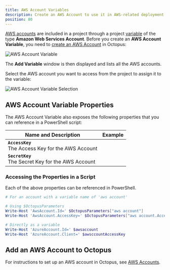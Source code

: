 ```yaml
---
title: AWS Account Variables
description: Create an AWS Account to use it in AWS-related deployment steps
position: 80
---
```


[AWS accounts](/docs/infrastructure/accounts/aws/index.md) are included in a project through a project [variable](/docs/deployment-process/variables/index.md) of the type **Amazon Web Services Account**. Before you create an **AWS Account Variable**, you need to [create an AWS Account](/docs/infrastructure/accounts/aws/index.md) in Octopus:

![AWS Account Variable](aws-account-variable.png)

The **Add Variable** window is then displayed and lists all the AWS accounts.

Select the AWS account you want to access from the project to assign it to the variable:

![AWS Account Variable Selection](aws-account-variable-selection.png)


## AWS Account Variable Properties

The AWS Account Variable also exposes the following properties that you can reference in a PowerShell script:

| Name and Description | Example |
| -------------------- | ------------------------|
| **`AccessKey`** <br/> The Access Key for the AWS Account| |
| **`SecretKey`** <br/> The Secret Key for the AWS Account| |

### Accessing the Properties in a Script

Each of the above properties can be referenced in PowerShell.

```powershell
# For an account with a variable name of 'aws account'

# Using $OctopusParameters
Write-Host 'AwsAccount.Id=' $OctopusParameters["aws account"]
Write-Host 'AwsAccount.AccessKey=' $OctopusParameters["aws account.AccessKey"]

# Directly as a variable
Write-Host 'AzureAccount.Id=' $awsaccount
Write-Host 'AzureAccount.Client=' $awsccountAccessKey
```

## Add an AWS Account to Octopus

For instructions to set up an AWS account in Octopus, see [AWS Accounts](/docs/infrastructure/accounts/aws/index.md).
